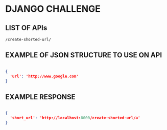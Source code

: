 # DJANGO CHALLENGE

## LIST OF APIs
```
/create-shorted-url/
```

## EXAMPLE OF JSON STRUCTURE TO USE ON API 

```json

{
  'url': 'http://www.google.com'
}

```

## EXAMPLE RESPONSE 

```json

{
  'short_url': 'http://localhost:8000/create-shorted-url/a'
}

```